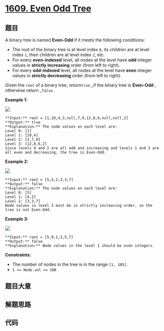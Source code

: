 # [1609. Even Odd Tree](https://leetcode.com/problems/even-odd-tree)

## 题目

A binary tree is named **Even-Odd** if it meets the following conditions:

  * The root of the binary tree is at level index `0`, its children are at level index `1`, their children are at level index `2`, etc.
  * For every **even-indexed** level, all nodes at the level have **odd** integer values in **strictly increasing** order (from left to right).
  * For every **odd-indexed** level, all nodes at the level have **even** integer values in **strictly decreasing** order (from left to right).

Given the `root` of a binary tree, _return_`true` _if the binary tree is
**Even-Odd** , otherwise return _`false` _._



**Example 1:**

![](https://assets.leetcode.com/uploads/2020/09/15/sample_1_1966.png)

    
    
    **Input:** root = [1,10,4,3,null,7,9,12,8,6,null,null,2]
    **Output:** true
    **Explanation:** The node values on each level are:
    Level 0: [1]
    Level 1: [10,4]
    Level 2: [3,7,9]
    Level 3: [12,8,6,2]
    Since levels 0 and 2 are all odd and increasing and levels 1 and 3 are all even and decreasing, the tree is Even-Odd.
    

**Example 2:**

![](https://assets.leetcode.com/uploads/2020/09/15/sample_2_1966.png)

    
    
    **Input:** root = [5,4,2,3,3,7]
    **Output:** false
    **Explanation:** The node values on each level are:
    Level 0: [5]
    Level 1: [4,2]
    Level 2: [3,3,7]
    Node values in level 2 must be in strictly increasing order, so the tree is not Even-Odd.
    

**Example 3:**

![](https://assets.leetcode.com/uploads/2020/09/22/sample_1_333_1966.png)

    
    
    **Input:** root = [5,9,1,3,5,7]
    **Output:** false
    **Explanation:** Node values in the level 1 should be even integers.
    



**Constraints:**

  * The number of nodes in the tree is in the range `[1, 105]`.
  * `1 <= Node.val <= 106`


## 题目大意

## 解题思路

## 代码

```javascript

```
